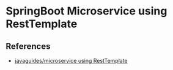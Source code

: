 # SpringBoot Microservice using RestTemplate

## References
 - [javaguides/microservice using RestTemplate](https://www.javaguides.net/2022/10/spring-boot-microservices-communication-using-resttemplate.html)